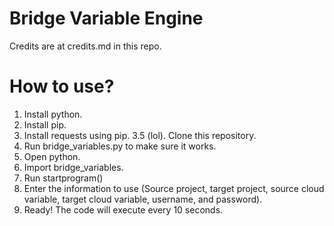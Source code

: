# Bridge Variable Engine
Credits are at credits.md in this repo.
# How to use?
1. Install python.
2. Install pip.
3. Install requests using pip.
3.5 (lol). Clone this repository.
4. Run bridge_variables.py to make sure it works.
5. Open python.
6. Import bridge_variables.
7. Run startprogram()
8. Enter the information to use (Source project, target project, source cloud variable, target cloud variable, username, and password).
9. Ready! The code will execute every 10 seconds.  
